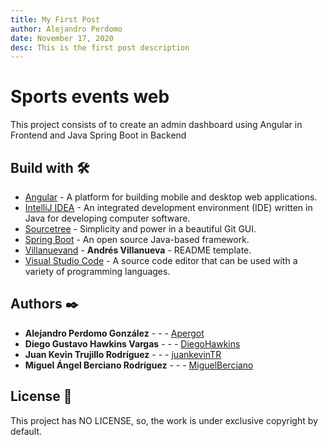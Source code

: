 ```yaml
---
title: My First Post
author: Alejandro Perdomo
date: November 17, 2020
desc: This is the first post description
---
```


# Sports events web

This project consists of to create an admin dashboard using Angular in Frontend and Java Spring Boot in Backend

## Build with 🛠️

* [Angular](https://angular.io) - A platform for building mobile and desktop web applications.
* [IntelliJ IDEA](https://www.jetbrains.com/idea) - An integrated development environment (IDE) written in Java for developing computer software.
* [Sourcetree](https://www.sourcetreeapp.com) - Simplicity and power in a beautiful Git GUI.
* [Spring Boot](https://spring.io) - An open source Java-based framework.
* [Villanuevand](https://github.com/Villanuevand) - **Andrés Villanueva** - README template.
* [Visual Studio Code](https://code.visualstudio.com/) - A source code editor that can be used with a variety of programming languages.

## Authors ✒️

* **Alejandro Perdomo González** - *-* - [Apergot](https://github.com/Apergot)
* **Diego Gustavo Hawkins Vargas** - *-* - [DiegoHawkins](https://github.com/DiegoHawkins)
* **Juan Kevin Trujillo Rodríguez** - *-* - [juankevinTR](https://juankevintrujillo.com)
* **Miguel Ángel Berciano Rodríguez** - *-* - [MiguelBerciano](https://github.com/MiguelBerciano)

## License 📄

This project has NO LICENSE, so, the work is under exclusive copyright by default.